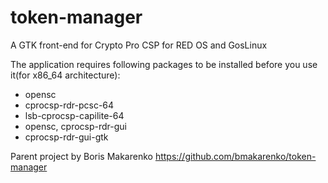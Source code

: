 token-manager
===============

A GTK front-end for Crypto Pro CSP for RED OS and GosLinux

The application requires following packages to be installed before you use it(for x86_64 architecture):

* opensc
* cprocsp-rdr-pcsc-64
* lsb-cprocsp-capilite-64
* opensc, cprocsp-rdr-gui
* cprocsp-rdr-gui-gtk

Parent project by Boris Makarenko https://github.com/bmakarenko/token-manager
